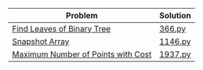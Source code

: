 

| Problem  | Solution      | 
|----------|---------------|
| [Find Leaves of Binary Tree](https://leetcode.com/problems/find-leaves-of-binary-tree/) | [366.py](366.py) | 
| [Snapshot Array](https://leetcode.com/problems/snapshot-array/) | [1146.py](1146.py) | 
| [Maximum Number of Points with Cost](https://leetcode.com/problems/maximum-number-of-points-with-cost/) | [1937.py](1937.py) | 

